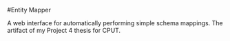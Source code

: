#Entity Mapper

A web interface for automatically performing simple schema mappings. The artifact of my Project 4 thesis for CPUT.
